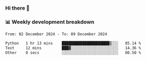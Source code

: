 ### Hi there 👋

### 📊 Weekly development breakdown
<!--START_SECTION:waka-->

```txt
From: 02 December 2024 - To: 09 December 2024

Python   1 hr 13 mins    █████████████████████▒░░░   85.14 %
Text     12 mins         ███▓░░░░░░░░░░░░░░░░░░░░░   14.36 %
Other    0 secs          ░░░░░░░░░░░░░░░░░░░░░░░░░   00.50 %
```

<!--END_SECTION:waka-->
